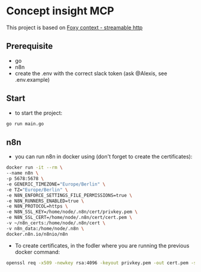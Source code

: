 # Concept insight MCP

This project is based on [Foxy context - streamable http](https://github.com/strowk/foxy-contexts/tree/6783020204467a1834d31fc35c9ed247a531bfe8/examples/streamable_http)

## Prerequisite 
- go 
- n8n
- create the .env with the correct slack token (ask @Alexis, see .env.example)

## Start
- to start the project:

```bash
go run main.go
```

## n8n
- you can run n8n in docker using (don't forget to create the certificates):
```bash
docker run -it --rm \
--name n8n \
-p 5678:5678 \
-e GENERIC_TIMEZONE="Europe/Berlin" \
-e TZ="Europe/Berlin" \
-e N8N_ENFORCE_SETTINGS_FILE_PERMISSIONS=true \
-e N8N_RUNNERS_ENABLED=true \
-e N8N_PROTOCOL=https \
-e N8N_SSL_KEY=/home/node/.n8n/cert/privkey.pem \
-e N8N_SSL_CERT=/home/node/.n8n/cert/cert.pem \
-v ~/n8n_certs:/home/node/.n8n/cert \
-v n8n_data:/home/node/.n8n \
docker.n8n.io/n8nio/n8n
```
- To create certificates, in the fodler where you are running the previous docker command: 
```bash
openssl req -x509 -newkey rsa:4096 -keyout privkey.pem -out cert.pem -sha256 -days 365 -nodes -subj "/CN=localhost"
```
